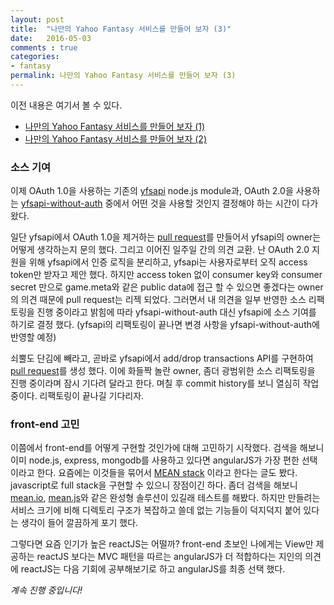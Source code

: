 ```yaml
---
layout: post
title:  "나만의 Yahoo Fantasy 서비스를 만들어 보자 (3)"
date:   2016-05-03
comments : true
categories:
- fantasy
permalink: 나만의 Yahoo Fantasy 서비스를 만들어 보자 (3)
---
```


이전 내용은 여기서 볼 수 있다.

* [나만의 Yahoo Fantasy 서비스를 만들어 보자 (1)](http://githubsmilo.github.io/%EB%82%98%EB%A7%8C%EC%9D%98%20Yahoo%20Fantasy%20%EC%84%9C%EB%B9%84%EC%8A%A4%EB%A5%BC%20%EB%A7%8C%EB%93%A4%EC%96%B4%20%EB%B3%B4%EC%9E%90%20(1))
* [나만의 Yahoo Fantasy 서비스를 만들어 보자 (2)](http://githubsmilo.github.io/%EB%82%98%EB%A7%8C%EC%9D%98%20Yahoo%20Fantasy%20%EC%84%9C%EB%B9%84%EC%8A%A4%EB%A5%BC%20%EB%A7%8C%EB%93%A4%EC%96%B4%20%EB%B3%B4%EC%9E%90%20(2))

### 소스 기여

이제 OAuth 1.0을 사용하는 기존의 [yfsapi](https://github.com/whatadewitt/yfsapi) node.js module과, OAuth 2.0을 사용하는 [yfsapi-without-auth](https://github.com/githubsmilo/yfsapi-without-auth) 중에서 어떤 것을 사용할 것인지 결정해야 하는 시간이 다가왔다.

일단 yfsapi에서 OAuth 1.0을 제거하는 [pull request](https://github.com/whatadewitt/yfsapi/pull/5)를 만들어서 yfsapi의 owner는 어떻게 생각하는지 문의 했다. 그리고 이어진 일주일 간의 의견 교환. 난 OAuth 2.0 지원을 위해 yfsapi에서 인증 로직을 분리하고, yfsapi는 사용자로부터 오직 access token만 받자고 제안 했다. 하지만 access token 없이 consumer key와 consumer secret 만으로 game.meta와 같은 public data에 접근 할 수 있으면 좋겠다는 owner의 의견 때문에 pull request는 리젝 되었다. 그러면서 내 의견을 일부 반영한 소스 리팩토링을 진행 중이라고 밝힘에 따라 yfsapi-without-auth 대신 yfsapi에 소스 기여를 하기로 결정 했다. (yfsapi의 리팩토링이 끝나면 변경 사항을 yfsapi-without-auth에 반영할 예정)

쇠뿔도 단김에 빼라고, 곧바로 yfsapi에서 add/drop transactions API를 구현하여 [pull request](https://github.com/whatadewitt/yfsapi/pull/9)를 생성 했다. 이에 화들짝 놀란 owner, 좀더 광범위한 소스 리팩토링을 진행 중이라며 잠시 기다려 달라고 한다. 며칠 후 commit history를 보니 열심히 작업 중이다. 리팩토링이 끝나길 기다리자.

### front-end 고민

이쯤에서 front-end를 어떻게 구현할 것인가에 대해 고민하기 시작했다. 검색을 해보니 이미 node.js, express, mongodb를 사용하고 있다면 angularJS가 가장 편한 선택이라고 한다. 요즘에는 이것들을 묶어서 [MEAN stack](https://en.wikipedia.org/wiki/MEAN_(software_bundle)) 이라고 한다는 글도 봤다. javascript로 full stack을 구현할 수 있으니 장점이긴 하다. 좀더 검색을 해보니 [mean.io](http://mean.io), [mean.js](http://meanjs.org)와 같은 완성형 솔루션이 있길래 테스트를 해봤다. 하지만 만들려는 서비스 크기에 비해 디렉토리 구조가 복잡하고 쓸데 없는 기능들이 덕지덕지 붙어 있다는 생각이 들어 깔끔하게 포기 했다.

그렇다면 요즘 인기가 높은 reactJS는 어떨까? front-end 초보인 나에게는 View만 제공하는 reactJS 보다는 MVC 패턴을 따르는 angularJS가 더 적합하다는 지인의 의견에 reactJS는 다음 기회에 공부해보기로 하고 angularJS를 최종 선택 했다.

*계속 진행 중입니다!*


